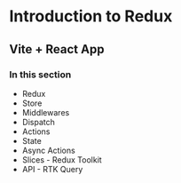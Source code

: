 # Introduction to Redux

## Vite + React App

### In this section

- Redux
- Store
- Middlewares
- Dispatch
- Actions
- State
- Async Actions
- Slices - Redux Toolkit
- API - RTK Query
